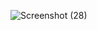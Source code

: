 ![Screenshot (28)](https://user-images.githubusercontent.com/72545424/156865615-6690723e-db4c-416b-82f7-ba14ea8553b9.png)
